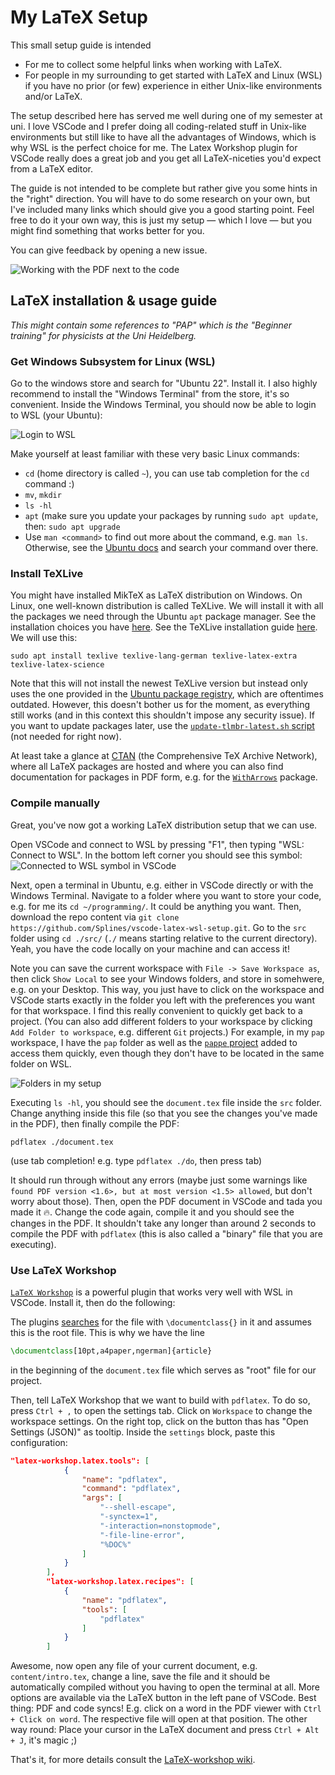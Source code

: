 # My LaTeX Setup

This small setup guide is intended

- For me to collect some helpful links when working with LaTeX.
- For people in my surrounding to get started with LaTeX and Linux (WSL) if you have no prior (or few) experience in either Unix-like environments and/or LaTeX.

The setup described here has served me well during one of my semester at uni. I love VSCode and I prefer doing all coding-related stuff in Unix-like environments but still like to have all the advantages of Windows, which is why WSL is the perfect choice for me. The Latex Workshop plugin for VSCode really does a great job and you get all LaTeX-niceties you'd expect from a LaTeX editor.

The guide is not intended to be complete but rather give you some hints in the "right" direction. You will have to do some research on your own, but I've included many links which should give you a good starting point. Feel free to do it your own way, this is just my setup — which I love — but you might find something that works better for you.

You can give feedback by opening a new issue.

![Working with the PDF next to the code](https://github.com/Splines/vscode-latex-wsl-setup/assets/37160523/6bbb9a4e-2993-4c90-a5fa-f55e541646d2)



## LaTeX installation & usage guide

*This might contain some references to "PAP" which is the "Beginner training" for physicists at the Uni Heidelberg.*


### Get Windows Subsystem for Linux (WSL)

Go to the windows store and search for "Ubuntu 22". Install it. I also highly recommend to install the "Windows Terminal" from the store, it's so convenient. Inside the Windows Terminal, you should now be able to login to WSL (your Ubuntu):

![Login to WSL](https://github.com/Splines/vscode-latex-wsl-setup/assets/37160523/a8b617a2-4b3c-4a89-8bf0-9ed6b330ef7c)

Make yourself at least familiar with these very basic Linux commands:
- `cd` (home directory is called `~`), you can use tab completion for the `cd` command :)
- `mv`, `mkdir`
- `ls -hl`
- `apt` (make sure you update your packages by running `sudo apt update`, then: `sudo apt upgrade`
- Use `man <command>` to find out more about the command, e.g. `man ls`. Otherwise, see the [Ubuntu docs](https://wiki.ubuntuusers.de/ls/) and search your command over there.


### Install TeXLive

You might have installed MikTeX as LaTeX distribution on Windows. On Linux, one well-known distribution is called TeXLive. We will install it with all the packages we need through the Ubuntu `apt` package manager. See the installation choices you have [here](https://tex.stackexchange.com/a/504566). See the TeXLive installation guide [here](https://wiki.ubuntuusers.de/TeX_Live/#Installation). We will use this:

```
sudo apt install texlive texlive-lang-german texlive-latex-extra texlive-latex-science
```

Note that this will not install the newest TeXLive version but instead only uses the one provided in the [Ubuntu package registry](https://packages.ubuntu.com/), which are oftentimes outdated. However, this doesn't bother us for the moment, as everything still works (and in this context this shouldn't impose any security issue). If you want to update packages later, use the [`update-tlmbr-latest.sh` script](https://tex.stackexchange.com/a/537810) (not needed for right now).

At least take a glance at [CTAN](https://www.ctan.org/) (the Comprehensive TeX Archive Network), where all LaTeX packages are hosted and where you can also find documentation for packages in PDF form, e.g. for the [`WithArrows`](https://www.ctan.org/pkg/witharrows) package.


### Compile manually

Great, you've now got a working LaTeX distribution setup that we can use.

Open VSCode and connect to WSL by pressing "F1", then typing "WSL: Connect to WSL". In the bottom left corner you should see this symbol:
![Connected to WSL symbol in VSCode](https://github.com/Splines/vscode-latex-wsl-setup/assets/37160523/162760af-fa46-4201-b136-b8685410c327)

Next, open a terminal in Ubuntu, e.g. either in VSCode directly or with the Windows Terminal. Navigate to a folder where you want to store your code, e.g. for me its `cd ~/programming/`. It could be anything you want. Then, download the repo content via `git clone https://github.com/Splines/vscode-latex-wsl-setup.git`. Go to the `src` folder using `cd ./src/` (`./` means starting relative to the current directory). Yeah, you have the code locally on your machine and can access it!

Note you can save the current workspace with `File -> Save Workspace as`, then click `Show Local` to see your Windows folders, and store in somehwere, e.g. on your Desktop. This way, you just have to click on the workspace and VSCode starts exactly in the folder you left with the preferences you want for that workspace. I find this really convenient to quickly get back to a project. (You can also add different folders to your workspace by clicking `Add Folder to workspace`, e.g. different `Git` projects.) For example, in my `pap` workspace, I have the `pap` folder as well as the [`pappe` project](https://github.com/paul019/pappe) added to access them quickly, even though they don't have to be located in the same folder on WSL.

![Folders in my setup](https://github.com/Splines/vscode-latex-wsl-setup/assets/37160523/ee6a4f02-0069-42b4-9451-d5a2e6f00f97)


Executing `ls -hl`, you should see the `document.tex` file inside the `src` folder. Change anything inside this file (so that you see the changes you've made in the PDF), then finally compile the PDF:

```
pdflatex ./document.tex
```

(use tab completion! e.g. type `pdflatex ./do`, then press tab)

It should run through without any errors (maybe just some warnings like `found PDF version <1.6>, but at most version <1.5> allowed`, but don't worry about those).
Then, open the PDF document in VSCode and tada you made it 🔥. Change the code again, compile it and you should see the changes in the PDF. It shouldn't take any longer than around 2 seconds to compile the PDF with `pdflatex` (this is also called a "binary" file that you are executing).


### Use LaTeX Workshop

[`LaTeX Workshop`](https://github.com/James-Yu/LaTeX-Workshop) is a powerful plugin that works very well with WSL in VSCode. Install it, then do the following:

The plugins [searches](https://github.com/James-Yu/LaTeX-Workshop/wiki/Compile#multi-file-projects) for the file with `\documentclass{}` in it and assumes this is the root file. This is why we have the line

```tex
\documentclass[10pt,a4paper,ngerman]{article}
```

in the beginning of the `document.tex` file which serves as "root" file for our project.

Then, tell LaTeX Workshop that we want to build with `pdflatex`. To do so, press `Ctrl + ,` to open the settings tab. Click on `Workspace` to change the workspace settings. On the right top, click on the button thas has "Open Settings (JSON)" as tooltip. Inside the `settings` block, paste this configuration:

```json
"latex-workshop.latex.tools": [
			{
				"name": "pdflatex",
				"command": "pdflatex",
				"args": [
					"--shell-escape",
					"-synctex=1",
					"-interaction=nonstopmode",
					"-file-line-error",
					"%DOC%"
				]
			}
		],
		"latex-workshop.latex.recipes": [
			{
				"name": "pdflatex",
				"tools": [
					"pdflatex"
				]
			}
		]
```

Awesome, now open any file of your current document, e.g. `content/intro.tex`, change a line, save the file and it should be automatically compiled without you having to open the terminal at all. More options are available via the LaTeX button in the left pane of VSCode. Best thing: PDF and code syncs! E.g. click on a word in the PDF viewer with `Ctrl + Click on word`. The respective file will open at that position. The other way round: Place your cursor in the LaTeX document and press `Ctrl + Alt + J`, it's magic ;)

That's it, for more details consult the [LaTeX-workshop wiki](https://github.com/James-Yu/LaTeX-Workshop/wiki).
